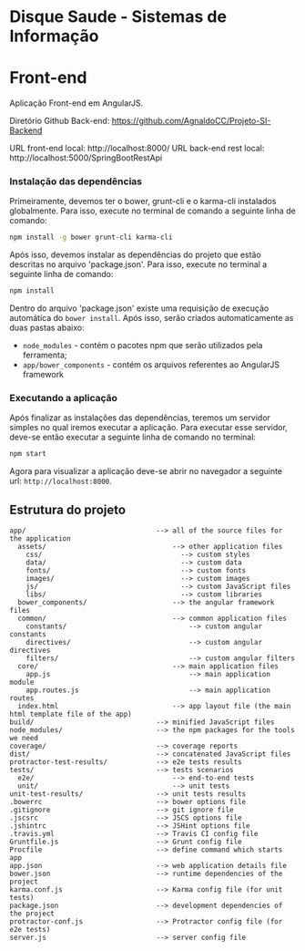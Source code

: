 # Disque Saude - Sistemas de Informação
# Front-end

Aplicação Front-end em AngularJS.

Diretório Github Back-end: https://github.com/AgnaldoCC/Projeto-SI-Backend

URL front-end local: http://localhost:8000/
URL back-end rest local: http://localhost:5000/SpringBootRestApi

### Instalação das dependências

Primeiramente, devemos ter o bower, grunt-cli e o karma-cli instalados globalmente. Para isso, execute no terminal de comando a seguinte linha de comando:

```bash
npm install -g bower grunt-cli karma-cli
```
Após isso, devemos instalar as dependências do projeto que estão descritas no arquivo 'package.json'. Para isso, execute no terminal a seguinte linha de comando:

```bash
npm install
```
Dentro do arquivo 'package.json' existe uma requisição de execução automática do `bower install`. Após isso, serão criados automaticamente as duas pastas abaixo:

* `node_modules` - contém o pacotes npm que serão utilizados pela ferramenta;
* `app/bower_components` - contém os arquivos referentes ao AngularJS framework

### Executando a aplicação

Após finalizar as instalações das dependências, teremos um servidor simples no qual iremos executar a aplicação. Para executar esse servidor, deve-se então executar a seguinte linha de comando no terminal:

```bash
npm start
```

Agora para visualizar a aplicação deve-se abrir no navegador a seguinte url: `http://localhost:8000`.


## Estrutura do projeto

```
app/                                --> all of the source files for the application
  assets/                               --> other application files
    css/                                  --> custom styles
    data/                                 --> custom data
    fonts/                                --> custom fonts
    images/                               --> custom images
    js/                                   --> custom JavaScript files
    libs/                                 --> custom libraries
  bower_components/                     --> the angular framework files
  common/                               --> common application files
    constants/                              --> custom angular constants    
    directives/                             --> custom angular directives    
    filters/                                --> custom angular filters
  core/                                 --> main application files
    app.js                                  --> main application module
    app.routes.js                           --> main application routes
  index.html                            --> app layout file (the main html template file of the app)
build/                              --> minified JavaScript files
node_modules/                       --> the npm packages for the tools we need
coverage/                           --> coverage reports
dist/                               --> concatenated JavaScript files
protractor-test-results/            --> e2e tests results
tests/                              --> tests scenarios
  e2e/                                  --> end-to-end tests
  unit/                                 --> unit tests
unit-test-results/                  --> unit tests results
.bowerrc                            --> bower options file
.gitignore                          --> git ignore file
.jscsrc                             --> JSCS options file
.jshintrc                           --> JSHint options file
.travis.yml                         --> Travis CI config file
Gruntfile.js                        --> Grunt config file
Procfile                            --> define command which starts app
app.json                            --> web application details file
bower.json                          --> runtime dependencies of the project
karma.conf.js                       --> Karma config file (for unit tests)
package.json                        --> development dependencies of the project
protractor-conf.js                  --> Protractor config file (for e2e tests)
server.js                           --> server config file
```
